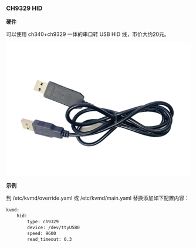 ### CH9329 HID

**硬件**

可以使用 ch340+ch9329 一体的串口转 USB HID 线，市价大约20元。

![image-20240812203814747](./img/image-20240812203814747.png)

**示例**

到 /etc/kvmd/override.yaml 或 /etc/kvmd/main.yaml 替换添加如下配置内容：

```
kvmd:
    hid:
        type: ch9329
        device: /dev/ttyUSB0
        speed: 9600
        read_timeout: 0.3
```

